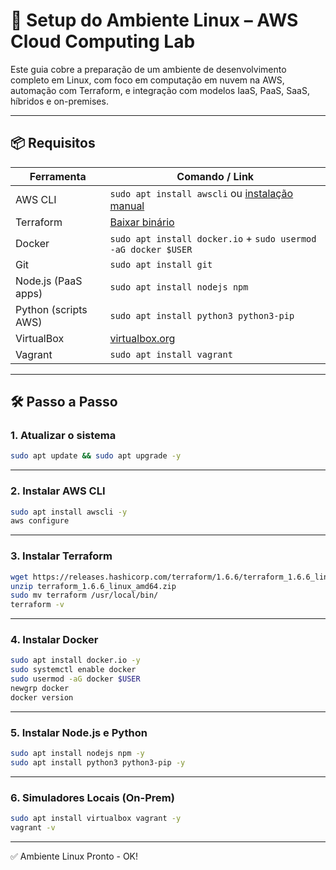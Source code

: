 # 🐧 Setup do Ambiente Linux – AWS Cloud Computing Lab

Este guia cobre a preparação de um ambiente de desenvolvimento completo em Linux, com foco em computação em nuvem na AWS, automação com Terraform, e integração com modelos IaaS, PaaS, SaaS, híbridos e on-premises.

---

## 📦 Requisitos

| Ferramenta          | Comando / Link                                                                 |
|---------------------|--------------------------------------------------------------------------------|
| AWS CLI             | `sudo apt install awscli` ou [instalação manual](https://docs.aws.amazon.com/cli/latest/userguide/install-cliv2-linux.html) |
| Terraform           | [Baixar binário](https://developer.hashicorp.com/terraform/downloads)          |
| Docker              | `sudo apt install docker.io` + `sudo usermod -aG docker $USER`                 |
| Git                 | `sudo apt install git`                                                         |
| Node.js (PaaS apps) | `sudo apt install nodejs npm`                                                  |
| Python (scripts AWS)| `sudo apt install python3 python3-pip`                                         |
| VirtualBox          | [virtualbox.org](https://www.virtualbox.org/wiki/Linux_Downloads)              |
| Vagrant             | `sudo apt install vagrant`                                                     |

---

## 🛠️ Passo a Passo

### 1. Atualizar o sistema
```bash
sudo apt update && sudo apt upgrade -y
```
---

### 2. Instalar AWS CLI
```bash
sudo apt install awscli -y
aws configure
```
---

### 3. Instalar Terraform
```bash
wget https://releases.hashicorp.com/terraform/1.6.6/terraform_1.6.6_linux_amd64.zip
unzip terraform_1.6.6_linux_amd64.zip
sudo mv terraform /usr/local/bin/
terraform -v
```
---

### 4. Instalar Docker
```bash
sudo apt install docker.io -y
sudo systemctl enable docker
sudo usermod -aG docker $USER
newgrp docker
docker version
```
---

### 5. Instalar Node.js e Python
```bash
sudo apt install nodejs npm -y
sudo apt install python3 python3-pip -y
```
---

### 6. Simuladores Locais (On-Prem)
```bash
sudo apt install virtualbox vagrant -y
vagrant -v
```
---

✅ Ambiente Linux Pronto - OK!
